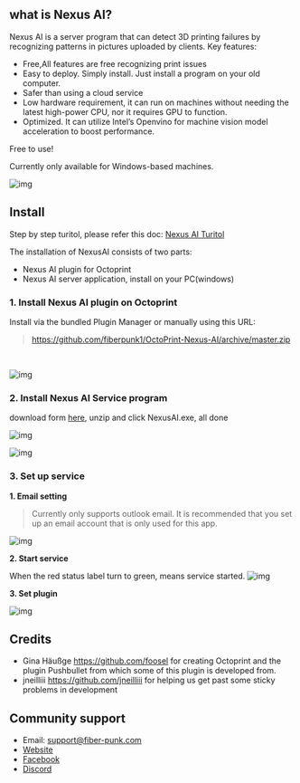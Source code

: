 ## what is Nexus AI?
Nexus AI is a server program that can detect 3D printing failures by recognizing patterns in pictures uploaded by clients. 
Key features: 
- Free,All features are free recognizing print issues
- Easy to deploy.  Simply install. Just install a program on your old computer.
- Safer than using a cloud service
- Low hardware requirement, it can run on machines without needing the latest high-power CPU, nor it requires GPU to function. 
- Optimized. It can utilize Intel’s Openvino for machine vision model acceleration to boost performance. 

Free to use!

Currently only available for Windows-based machines.

![img](./imgs/Octoscreen-2.jpg)

## Install

Step by step turitol, please refer this doc: [Nexus AI Turitol](https://docs.google.com/presentation/d/17tiNloVBMYsRRr2qnuSZILDhk4pYkyATVpw55qvDMcA/edit?usp=sharing)

The installation of NexusAI consists of two parts:
- Nexus AI plugin for Octoprint
- Nexus AI server application, install on your PC(windows)

### 1. Install Nexus AI plugin on Octoprint

Install via the bundled Plugin Manager or manually using this URL:

> https://github.com/fiberpunk1/OctoPrint-Nexus-AI/archive/master.zip

<br>

![img](./imgs/Octoprint-6.jpg)

### 2. Install Nexus AI Service program

download form [here](https://drive.google.com/file/d/1PuoOLkhwPbPDAeVXG8BuHC9-paiJIuUN/view?usp=sharing), unzip and click NexusAI.exe, all done

![img](./imgs/NexusAI-1.jpg)

![img](./imgs/Octoprint-5.jpg)


### 3. Set up service

**1. Email setting**

>Currently only supports outlook email.
>It is recommended that you set up an email account that is only used for this app.

![img](./imgs/Octoprint-3.jpg)

**2. Start service**

When the red status label turn to green, means service started.
![img](./imgs/Octoscreen-3.jpg)

**3. Set plugin**

![img](./imgs/Octoscreen-4.jpg)

## Credits
- Gina Häußge https://github.com/foosel for creating Octoprint and the plugin Pushbullet from which some of this plugin is developed from.
- jneilliii https://github.com/jneilliii for helping us get past some sticky problems in development


## Community support

- Email: support@fiber-punk.com
- [Website](https://fiber-punk.com/)
- [Facebook](https://www.facebook.com/Fiberpunk-103588222263591)
- [Discord](https://discord.gg/VNNFrfhsbN)

